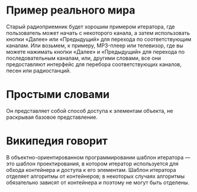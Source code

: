 # Пример реального мира
Старый радиоприемник будет хорошим примером итератора, где пользователь может начать с некоторого канала, а затем использовать кнопки «Далее» или «Предыдущий» для перехода по соответствующим каналам. Или возьмем, к примеру, MP3-плеер или телевизор, где вы можете нажимать кнопки «Далее» и «Предыдущий» для перехода по последовательным каналам, или, другими словами, все они предоставляют интерфейс для перебора соответствующих каналов, песен или радиостанций.
# Простыми словами
Он представляет собой способ доступа к элементам объекта, не раскрывая базовое представление.
# Википедия говорит
В объектно-ориентированном программировании шаблон итератора — это шаблон проектирования, в котором итератор используется для обхода контейнера и доступа к его элементам. Шаблон итератора отделяет алгоритмы от контейнеров; в некоторых случаях алгоритмы обязательно зависят от контейнера и поэтому не могут быть отделены.
